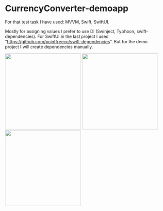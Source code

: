 # CurrencyConverter-demoapp

For that test task I have used: MVVM, Swift, SwiftUI. 

Mostly for assigning values I prefer to use DI (Swinject, Typhoon, swift-dependencies). For SwiftUI in the last project I used "https://github.com/pointfreeco/swift-dependencies". But for the demo project I will create dependencies manually.

<p float="left">
  <img src="https://github.com/user-attachments/assets/a1c34227-478f-489c-a0c3-3e0a29194080" width="250" />
  <img src="https://github.com/user-attachments/assets/790287a6-ff13-47ff-b362-8e8d2b902259" width="250" /> 
  <img src="https://github.com/user-attachments/assets/1ead8f7e-0926-403d-8ec4-b0a9a5a55b27" width="250" />
</p>


